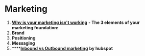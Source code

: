 # Marketing

1. [**Why is your marketing isn't working**](https://jvullinghs.medium.com/this-is-why-your-marketing-isnt-working-55e761b3e05e) **- The 3 elements of your marketing foundation:**
2. **Brand**
3. **Positioning**
4. **Messaging**
5. ****[**Inbound vs Outbound marketing**](https://blog.hubspot.com/blog/tabid/6307/bid/2989/inbound-marketing-vs-outbound-marketing.aspx) **by hubspot**
